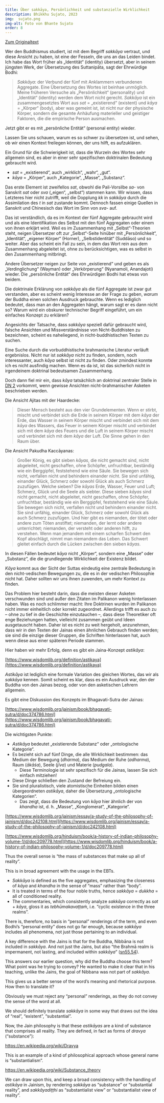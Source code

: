 ```yaml
---
title: Über sakkāya, Persönlichkeit und substanzielle Wirklichkeit
description: Bhikkhu Sujato, 2023
img:  sujato.png
img-alt: Foto von Bhante Sujato
order: 8
---
```


[Zum Originaltext](https://discourse.suttacentral.net/t/on-sakkaya-identity-and-substantial-reality/31048)

Wer den Buddhismus studiert, ist mit dem Begriff *sakkāya* vertraut, und diese Ansicht zu haben, ist eine der Fesseln, die uns an das Leiden bindet. Ich habe das Wort früher als „Identität“ (identity) übersetzt, aber in seinem jüngsten Werk, der Übersetzung des Suttanipāta, sagt der Ehrwürdige Bodhi:

> *Sakkāya*: der Verbund der fünf mit Anklammern verbundenen Aggregate. Eine Übersetzung des Wortes ist beinhae unmöglich. Meine früheren Versuche als „Persönlichkeit“ (personality) und „Identität“ (identity) werden dem Wort nicht gerecht. *Sakkāya* ist ein zusammengesetztes Wort aus *sat* = „existierend“ (existent) und *kāya* = „Körper“ (body), aber was gemeint ist, ist nicht nur der physische Körper, sondern die gesamte Anhäufung materieller und geistiger Faktoren, die die empirische Person ausmachen.

Jetzt gibt er es mit „persönliche Entität“ (personal entity) wieder.

Lassen Sie uns schauen, warum es so schwer zu übersetzen ist, und sehen, ob wir einen Kontext freilegen können, der uns hilft, es aufzuklären.

Ein Grund für die Schwierigkeit ist, dass die Wurzeln des Wortes sehr allgemein sind, es aber in einer sehr spezifischen doktrinalen Bedeutung gebraucht wird.

* *sat* = „existierend“, auch „wirklich“, „wahr“, „gut“.
* *kāya* = „Körper“, auch „Kategorie“, „Masse“, „Substanz“.

Das erste Element ist zweifellos *sat*, obwohl die Pali-Vorsilbe *sa-* von Sanskrit *sat* oder *sva* („eigen“, „selbst“) stammen kann. Wir wissen, dass Letzteres hier nicht zutrifft, weil die Dopplung *kk* in *sakkāya* durch die Assimilation des *t* in *sat* zustande kommt. Dennoch fassen einige Quellen in Sanskrit und Chinesisch das Wort im Sinn von *sva-* auf.

Das ist verständlich, da es im Kontext der fünf Aggregate gebraucht wird und als eine Identifikation des Selbst mit den fünf Aggregaten oder einem von ihnen erklärt wird. Weil es im Zusammenhang mit „Selbst“-Theorien steht, neigen Übersetzer oft zur „Selbst“-Seite hinüber mit „Persönlichkeit“, „Identität“, „eigener Körper“ (Horner), „Selbstidentität“ (Suddāso) und so weiter. Aber das scheint ein Fall zu sein, in dem das Wort rein aus dem Zusammenhang abgeleitet ist, ohne zu berücksichtigen, was es selbst in den Zusammenhang mitbringt.

Andere Übersetzer neigen zur Seite von „existierend“ und geben es als „Verdinglichung“ (Wayman) oder „Verkörperung“ (Nyanamoli, Anandajoti) wieder. Die „persönliche Entität“ des Ehrwürdigen Bodhi hat etwas von beidem.

Die doktrinale Erklärung von *sakkāya* als die fünf Aggregate ist zwar gut verstanden, aber es scheint wenig Interesse an der Frage zu geben, *warum* der Buddha einen solchen Ausdruck gebrauchte. Wenn es lediglich bedeutet, dass man an den Aggregaten hängt, warum sagt er es dann nicht so? Warum wird ein obskurer technischer Begriff eingeführt, um ein einfaches Konzept zu erklären?

Angesichts der Tatsache, dass *sakkāya* speziell dafür gebraucht wird, falsche Ansichten und Missverständnisse von Nicht-Buddhisten zu bezeichnen, scheint es naheliegend, in nicht-buddhistischen Texten zu suchen.

Eine Suche durch die vorbuddhistische brahmanische Literatur verläuft ergebnislos. Nicht nur ist *sakkāya* nicht zu finden, sondern, noch interessanter, auch *kāya* selbst ist nicht zu finden. Oder zmindest konnte ich es nicht ausfindig machen. Wenn es da ist, ist das sicherlich nicht in irgendeinem doktrinal bedeutsamen Zusammenhang.

Doch dann fiel mir ein, dass *kāya* tatsächlich an doktrinal zentraler Stelle in [DN 2](#/sutta/dn2/de/sabbamitta) vorkommt, wenn gewisse Ansichten nicht-brahmanischer Asketen beschrieben werden.

Die Ansicht Ajitas mit der Haardecke:

> Dieser Mensch besteht aus den vier Grundelementen. Wenn er stirbt, mischt und verbindet sich die Erde in seinem Körper mit dem *kāya* der Erde, das Wasser in seinem Körper mischt und verbindet sich mit dem *kāya* des Wassers, das Feuer in seinem Körper mischt und verbindet sich mit dem *kāya* des Feuers und die Luft in seinem Körper mischt und verbindet sich mit dem *kāya* der Luft. Die Sinne gehen in den Raum über.

Die Ansicht Pakudha Kaccāyanas:

> Großer König, es gibt sieben *kāyas*, die nicht gemacht sind, nicht abgeleitet, nicht geschaffen, ohne Schöpfer, unfruchtbar, beständig wie ein Berggipfel, feststehend wie eine Säule. Sie bewegen sich nicht, verfallen nicht und behindern einander nicht. Sie sind unfähig, einander Glück, Schmerz oder sowohl Glück als auch Schmerz zuzufügen. Welche sieben? Die *kāyas* Erde, Wasser, Feuer und Luft; Schmerz, Glück und die Seele als siebter. Diese sieben *kāyas* sind nicht gemacht, nicht abgeleitet, nicht geschaffen, ohne Schöpfer, unfruchtbar, beständig wie ein Berggipfel, feststehend wie eine Säule. Sie bewegen sich nicht, verfallen nicht und behindern einander nicht. Sie sind unfähig, einander Glück, Schmerz oder sowohl Glück als auch Schmerz zuzufügen. Und hier gibt es niemanden, der tötet oder andere zum Töten anstiftet; niemanden, der lernt oder andere unterrichtet; niemanden, der versteht oder anderen hilft, zu verstehen. Wenn man jemandem mit einem scharfen Schwert den Kopf abschlägt, nimmt man niemandem das Leben. Das Schwert gleitet einfach durch die Lücken zwischen den sieben *kāyas*.

In diesen Fällen bedeutet *kāya* nicht „Körper“, sondern eine „Masse“ oder „Substanz“, die die grundlegende Wirklichkeit der Existenz bildet.

*Kāya* kommt aus der Sicht der Suttas eindeutig eine zentrale Bedeutung in den nicht-vedischen Bewegungen zu, die es in der vedischen Philosophie nicht hat. Daher sollten wir uns ihnen zuwenden, um mehr Kontext zu finden.

Das Problem hier besteht darin, dass die meisten dieser Asketen verschwunden sind und außer den Zitaten im Palikanon wenig hinterlassen haben. Was es noch schlimmer macht: Ihre Doktrinen wurden im Palikanon nicht immer einheitlich oder korrekt zugeordnet. Allerdings trifft es auch zu – ohne zu tief in die Geschichte einzutauchen –, dass diese Theoretiker oft enge Beziehungen hatten, vielleicht zusammen geübt und Ideen ausgetauscht haben. Daher ist es nicht zu weit hergeholt, anzunehmen, dass wir in den Texten der Jainas einen ähnlichen Gebrauch finden werden; sie sind die einzige dieser Gruppen, die Schriften hinterlassen hat, auch wenn diese aus einer späteren Periode stammen.

Hier haben wir mehr Erfolg, denn es gibt ein Jaina-Konzept *astikāya*:

[https://www.wisdomlib.org/definition/astikaya](https://www.wisdomlib.org/definition/astikaya)

*Astikāya* ist lediglich eine formale Variation des gleichen Wortes, das wir als *sakkāya* kennen. Somit scheint es klar, dass es ein Ausdruck war, den der Buddha von den Jainas bezog, oder von den asketischen Lehrern allgemein.

Es gibt eine Diskussion des Konzepts im Bhagavati-Sutra der Jainas:

[https://www.wisdomlib.org/jainism/book/bhagavati-sutra/d/doc374786.html](https://www.wisdomlib.org/jainism/book/bhagavati-sutra/d/doc374786.html)

Die wichtigsten Punkte:

* *Astikāya* bedeutet „existierende Substanz“ oder „ontologische Kategorie“.
* Es bezieht sich auf fünf Dinge, die alle Wirklichkeit bestimmen: das Medium der Bewegung (*dharma*), das Medium der Ruhe (*adharma*), Raum (*ākāśa*), Seele (*jīva*) und Materie (*pudgala*).
  * Diese Terminologie ist sehr spezifisch für die Jainas, lassen Sie sich einfach mitziehen!
* Diese Dinge schließen den Zustand der Befreiung ein.
* Sie sind pluralistisch, viele atomistische Einheiten bilden einen übergeordneten *astikāya*, daher die Übersetzung „ontologische Kategorien“.
  * Das zeigt, dass die Bedeutung von *kāya* hier ähnlich der von *khandha* ist, d. h. „Masse“, „Konglomerat“, „Kategorie“.

[https://www.wisdomlib.org/jainism/essay/a-study-of-the-philosophy-of-jainism/d/doc242108.html](https://www.wisdomlib.org/jainism/essay/a-study-of-the-philosophy-of-jainism/d/doc242108.html)

[https://www.wisdomlib.org/hinduism/book/a-history-of-indian-philosophy-volume-1/d/doc209778.html](https://www.wisdomlib.org/hinduism/book/a-history-of-indian-philosophy-volume-1/d/doc209778.html)

Thus the overall sense is “the mass of substances that make up all of reality”.

This is in broad agreement with the usage in the EBTs.

* *Sakkāya* is defined as the five aggregates, emphasizing the closeness of *kāya* and *khandha* in the sense of “mass” rather than “body”.
* It is treated in terms of the four noble truths, hence *sakkāya* = *dukkha* = all of conditioned reality.
* The commentaries, which consistently analyze *sakkāya* correctly as *sat* + *kāya*, gloss it as *tebhūmakavaṭṭaṁ*, i.e. “cyclic existence in the three realms”.

There is, therefore, no basis in “personal” renderings of the term, and even Bodhi’s “personal entity” does not go far enough, because *sakkāya* includes all phenomena, not just those pertaining to an individual.

A key difference with the Jains is that for the Buddha, Nibbāna is not included in *sakkāya*. And not just the Jains, but also “the Brahmā realm is impermanent, not lasting, and included within *sakkāya*” ([sn55.54](https://suttacentral.net/sn55.54/en/sujato)).

This answers our earlier question, why did the Buddha choose this term? What point was he trying to convey? He wanted to make it clear that in his teaching, unlike the Jains, the goal of Nibbana was not part of *sakkāya*.

This gives us a better sense of the word’s meaning and rhetorical purpose. How then to translate it?

Obviously we must reject any “personal” renderings, as they do not convey the sense of the word at all.

We should definitely translate *sakkāya* in some way that draws out the idea of “real”, “existent”, “substantial”.

Now, the Jain philosophy is that these *astikāyas* are a kind of substance that comprises all reality. They are defined, in fact as forms of *dravya* (“substance”):

https://en.wikipedia.org/wiki/Dravya

This is an example of a kind of philosophical approach whose general name is “substantialism”.

https://en.wikipedia.org/wiki/Substance_theory

We can draw upon this, and keep a broad consistency with the handling of *astikāya* in Jainism, by rendering *sakkāya* as “substance” or “substantial reality”, and *sakkāyadiṭṭhi* as “substantialist view” or “substantialist view of reality”.

